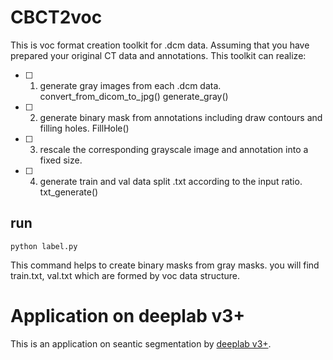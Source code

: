 # CBCT2voc
This is voc format creation toolkit for .dcm data.
Assuming that you have prepared your original CT data and annotations.
This toolkit can realize:
- [ ] 1. generate gray images from each .dcm data.   convert_from_dicom_to_jpg()   generate_gray()
- [ ] 2. generate binary mask from annotations including draw contours and filling holes. FillHole()
- [ ] 3. rescale the corresponding grayscale image and annotation into a fixed size.
- [ ] 4. generate train and val data split .txt according to the input ratio. txt_generate()


## run
```Shell
python label.py
```
This command helps to create binary masks from gray masks. you will find train.txt, val.txt which are formed by voc data structure.

# Application on deeplab v3+

This is an application on seantic segmentation by [deeplab v3+](https://github.com/liangjiubujiu/pytorch-deeplab-xception).

